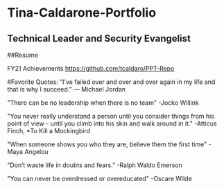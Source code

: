 # Tina-Caldarone-Portfolio
## Technical Leader and Security Evangelist

##Resume


FY21 Achievements
https://github.com/tcaldaro/PPT-Repo



#Favorite Quotes:
“I've failed over and over and over again in my life and that is why I succeed.”
  ― Michael Jordan

"There can be no leadership when there is no team"
  -Jocko Willink
  
 "You never really understand a person until you consider things from his point of view - until you climb into his skin and walk around in it."
  -Atticus Finch, *To Kill a Mockingbird
  
  "When someone shows you who they are, believe them the first time"
  -Maya Angelou
  
  “Don’t waste life in doubts and fears.” 
    -Ralph Waldo Emerson
    
  "You can never be overdressed or overeducated"
    -Oscare Wilde
